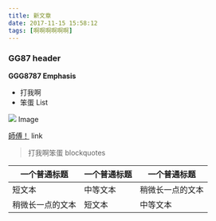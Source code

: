 ```yaml
---
title: 新文章
date: 2017-11-15 15:58:12
tags: [啊啊啊啊啊啊]
---
```


### GG87 header

**GGG8787 Emphasis**

*  打我啊
*  笨蛋 List

![](https://i.imgur.com/6fKA3bR.jpg)
Image

[師傅！](https://i.imgur.com/6fKA3bR.jpg)
link

> 打我啊笨蛋 blockquotes

| 一个普通标题 | 一个普通标题 | 一个普通标题 |
| ------| ------ | ------ |
| 短文本 | 中等文本 | 稍微长一点的文本 |
| 稍微长一点的文本 | 短文本 | 中等文本 |


